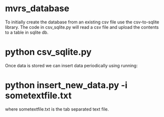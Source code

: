 # mvrs_database

To initially create the database from an existing csv file use the csv-to-sqlite library.
The code in csv_sqlite.py will read a csv file and upload the contents to a table in sqlite db.

# python csv_sqlite.py

Once data is stored we can insert data periodically using running:

# python insert_new_data.py -i sometextfile.txt

where sometextfile.txt is the tab separated text file.
